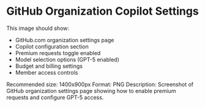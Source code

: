 # GitHub Organization Copilot Settings

This image should show:
- GitHub.com organization settings page
- Copilot configuration section
- Premium requests toggle enabled
- Model selection options (GPT-5 enabled)
- Budget and billing settings
- Member access controls

Recommended size: 1400x900px
Format: PNG
Description: Screenshot of GitHub organization settings page showing how to enable premium requests and configure GPT-5 access.
